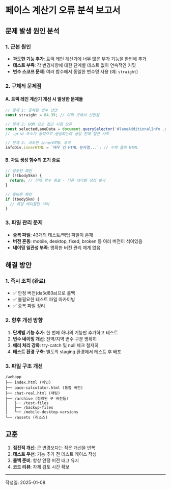# 페이스 계산기 오류 분석 보고서

## 문제 발생 원인 분석

### 1. 근본 원인
- **과도한 기능 추가**: 트랙 레인 계산기에 너무 많은 부가 기능을 한번에 추가
- **테스트 부족**: 각 변경사항에 대한 단계별 테스트 없이 연속적인 커밋
- **변수 스코프 문제**: 여러 함수에서 동일한 변수명 사용 (예: `straight`)

### 2. 구체적 문제점

#### A. 트랙 레인 계산기 개선 시 발생한 문제들
```javascript
// 문제 1: 중복된 변수 선언
const straight = 84.39; // 여러 곳에서 선언됨

// 문제 2: DOM 요소 접근 시점 오류
const selectedLaneData = document.querySelector('#laneAdditionalInfo .grid');
// .grid 요소가 동적으로 생성되는데 생성 전에 접근 시도

// 문제 3: 과도한 innerHTML 조작
infoDiv.innerHTML = `매우 긴 HTML 문자열...`; // 수백 줄의 HTML
```

#### B. 차트 생성 함수의 조기 종료
```javascript
// 잘못된 패턴
if (!tbody5km) {
  return; // 전체 함수 종료 - 다른 테이블 생성 불가
}

// 올바른 패턴
if (tbody5km) {
  // 해당 테이블만 처리
}
```

### 3. 파일 관리 문제
- **중복 파일**: 43개의 테스트/백업 파일이 혼재
- **버전 혼동**: mobile, desktop, fixed, broken 등 여러 버전이 섞여있음
- **네이밍 일관성 부족**: 명확한 버전 관리 체계 없음

## 해결 방안

### 1. 즉시 조치 (완료)
- ✅ 안정 버전(da5d83a)으로 롤백
- ✅ 불필요한 테스트 파일 아카이빙
- ✅ 중복 파일 정리

### 2. 향후 개선 방향
1. **단계별 기능 추가**: 한 번에 하나의 기능만 추가하고 테스트
2. **변수 네이밍 개선**: 전역/지역 변수 구분 명확히
3. **에러 처리 강화**: try-catch 및 null 체크 철저히
4. **테스트 환경 구축**: 별도의 staging 환경에서 테스트 후 배포

### 3. 파일 구조 개선
```
/webapp
├── index.html (메인)
├── pace-calculator.html (통합 버전)
├── chat-real.html (채팅)
├── /archive (정리된 구 버전들)
│   ├── /test-files
│   ├── /backup-files
│   └── /mobile-desktop-versions
└── /assets (리소스)
```

## 교훈
1. **점진적 개선**: 큰 변경보다는 작은 개선을 반복
2. **테스트 우선**: 기능 추가 전 테스트 케이스 작성
3. **롤백 준비**: 항상 안정 버전 태그 유지
4. **코드 리뷰**: 자체 검토 시간 확보

---
작성일: 2025-01-08